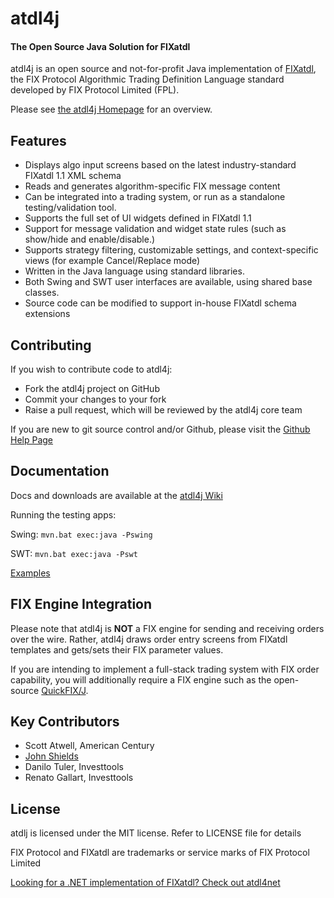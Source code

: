 # atdl4j

#### The Open Source Java Solution for FIXatdl

atdl4j is an open source and not-for-profit Java implementation of [FIXatdl](http://www.fixprotocol.org/FIXatdl), the FIX Protocol Algorithmic Trading Definition Language standard developed by FIX Protocol Limited (FPL).

Please see [the atdl4j Homepage](http://atdl4j.org) for an overview.

## Features

* Displays algo input screens based on the latest industry-standard FIXatdl 1.1 XML schema
* Reads and generates algorithm-specific FIX message content
* Can be integrated into a trading system, or run as a standalone testing/validation tool.
* Supports the full set of UI widgets defined in FIXatdl 1.1
* Support for message validation and widget state rules (such as show/hide and enable/disable.)
* Supports strategy filtering, customizable settings, and context-specific views (for example Cancel/Replace mode)
* Written in the Java language using standard libraries.
* Both Swing and SWT user interfaces are available, using shared base classes.
* Source code can be modified to support in-house FIXatdl schema extensions

## Contributing

If you wish to contribute code to atdl4j:

* Fork the atdl4j project on GitHub
* Commit your changes to your fork
* Raise a pull request, which will be reviewed by the atdl4j core team

If you are new to git source control and/or Github, please visit the [Github Help Page](https://help.github.com/)

## Documentation

Docs and downloads are available at the [atdl4j Wiki](https://github.com/atdl4j/atdl4j/wiki)

Running the testing apps:

Swing: ```mvn.bat exec:java -Pswing```

SWT: ```mvn.bat exec:java -Pswt```

[Examples](examples.md)

## FIX Engine Integration

Please note that atdl4j is **NOT** a FIX engine for sending and receiving orders over the wire. Rather, atdl4j draws order entry screens from FIXatdl templates and gets/sets their FIX parameter values.

If you are intending to implement a full-stack trading system with FIX order capability, you will additionally require a FIX engine such as the open-source [QuickFIX/J](http://www.quickfixj.org/).

## Key Contributors

* Scott Atwell, American Century
* [John Shields](https://github.com/johnnyshields)
* Danilo Tuler, Investtools
* Renato Gallart, Investtools

## License

atdlj is licensed under the MIT license. Refer to LICENSE file for details

FIX Protocol and FIXatdl are trademarks or service marks of FIX Protocol Limited

[Looking for a .NET implementation of FIXatdl? Check out atdl4net](http://atdl4net.org)
